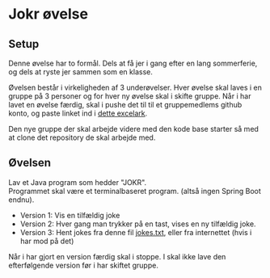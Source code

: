 <!-- JS use if these pages are used as githubpages. can be deleted if used elsewhere -->
<script src="https://code.jquery.com/jquery-3.2.1.min.js"></script>
<script src="script.js"></script>

# Jokr øvelse

## Setup
Denne øvelse har to formål. Dels at få jer i gang efter en lang sommerferie, og dels at ryste jer sammen som en klasse. 

Øvelsen består i virkeligheden af 3 underøvelser. Hver øvelse skal laves i en gruppe på 3 personer og for hver ny øvelse skal i skifte gruppe. 
Når i har lavet en øvelse færdig, skal i pushe det til til et gruppemedlems github konto, og paste linket ind i [dette excelark](https://kea-fronter.itslearning.com/LearningToolElement/ViewLearningToolElement.aspx?LearningToolElementId=774557).  

Den nye gruppe der skal arbejde videre med den kode base starter så med at clone det repository de skal arbejde med. 

## Øvelsen
Lav et Java program som hedder "JOKR".    
Programmet skal være et terminalbaseret program. (altså ingen Spring Boot endnu).   

* Version 1: Vis en tilfældig joke 
* Version 2: Hver gang man trykker på en tast, vises en ny tilfældig joke. 
* Version 3: Hent jokes fra denne fil [jokes.txt](w35_jokes.txt), eller fra internettet (hvis i har mod på det)

Når i har gjort en version færdig skal i stoppe. I skal ikke lave den efterfølgende version før i har skiftet gruppe. 

